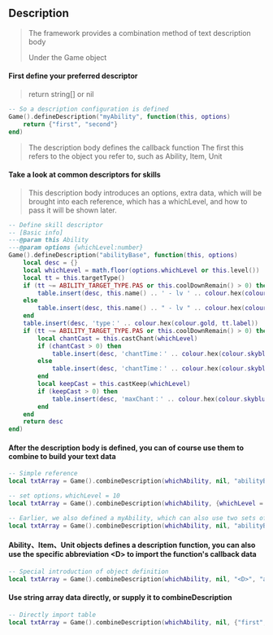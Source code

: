 ## Description

> The framework provides a combination method of text description body
>
> Under the Game object

#### First define your preferred descriptor

> return string[] or nil

```lua
-- So a description configuration is defined
Game().defineDescription("myAbility", function(this, options)
    return {"first", "second"}
end)
```

> The description body defines the callback function The first this refers to the object you refer to, such as Ability, Item, Unit

#### Take a look at common descriptors for skills

> This description body introduces an options, extra data, which will be brought into each reference, which has a whichLevel, and how to pass it will be shown later.

```lua
-- Define skill descriptor
-- [Basic info]
---@param this Ability
---@param options {whichLevel:number}
Game().defineDescription("abilityBase", function(this, options)
    local desc = {}
    local whichLevel = math.floor(options.whichLevel or this.level())
    local tt = this.targetType()
    if (tt ~= ABILITY_TARGET_TYPE.PAS or this.coolDownRemain() > 0) then
        table.insert(desc, this.name() .. ' - lv ' .. colour.hex(colour.gold, whichLevel) .. '（' .. colour.hex(colour.gold, this.hotkey()) .. '）')
    else
        table.insert(desc, this.name() .. " - lv " .. colour.hex(colour.gold, whichLevel))
    end
    table.insert(desc, 'type：' .. colour.hex(colour.gold, tt.label))
    if (tt ~= ABILITY_TARGET_TYPE.PAS or this.coolDownRemain() > 0) then
        local chantCast = this.castChant(whichLevel)
        if (chantCast > 0) then
            table.insert(desc, 'chantTime：' .. colour.hex(colour.skyblue, chantCast .. " Sec"))
        else
            table.insert(desc, 'chantTime：' .. colour.hex(colour.skyblue, "instant"))
        end
        local keepCast = this.castKeep(whichLevel)
        if (keepCast > 0) then
            table.insert(desc, 'maxChant：' .. colour.hex(colour.skyblue, keepCast .. " Sec"))
        end
    end
    return desc
end)
```

#### After the description body is defined, you can of course use them to combine to build your text data

```lua
-- Simple reference
local txtArray = Game().combineDescription(whichAbility, nil, "abilityBase")

-- set options，whichLevel = 10
local txtArray = Game().combineDescription(whichAbility, {whichLevel = 10}, "abilityBase")

-- Earlier, we also defined a myAbility, which can also use two sets of data to merge in the order you introduced them
local txtArray = Game().combineDescription(whichAbility, nil, "abilityBase", "myAbility")
```

#### Ability、Item、Unit objects defines a description function, you can also use the specific abbreviation &lt;D&gt; to import the function's callback data

```lua
-- Special introduction of object definition
local txtArray = Game().combineDescription(whichAbility, nil, "<D>", "abilityBase")
```

#### Use string array data directly, or supply it to combineDescription

```lua
-- Directly import table
local txtArray = Game().combineDescription(whichAbility, nil, {"first","second"})
```
